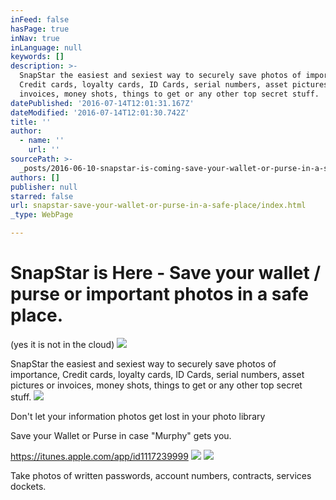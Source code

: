 ```yaml
---
inFeed: false
hasPage: true
inNav: true
inLanguage: null
keywords: []
description: >-
  SnapStar the easiest and sexiest way to securely save photos of importance,
  Credit cards, loyalty cards, ID Cards, serial numbers, asset pictures or
  invoices, money shots, things to get or any other top secret stuff.
datePublished: '2016-07-14T12:01:31.167Z'
dateModified: '2016-07-14T12:01:30.742Z'
title: ''
author:
  - name: ''
    url: ''
sourcePath: >-
  _posts/2016-06-10-snapstar-is-coming-save-your-wallet-or-purse-in-a-safe-pla.md
authors: []
publisher: null
starred: false
url: snapstar-save-your-wallet-or-purse-in-a-safe-place/index.html
_type: WebPage

---
```

# SnapStar is Here - Save your wallet / purse or important photos in a safe place.   
(yes it is not in the cloud)
![](https://the-grid-user-content.s3-us-west-2.amazonaws.com/36594f15-c17a-4bf2-ad25-52ef301ffb7f.jpg)

SnapStar the easiest and sexiest way to securely save photos of importance, Credit cards, loyalty cards, ID Cards, serial numbers, asset pictures or invoices, money shots, things to get or any other top secret stuff.
![](https://the-grid-user-content.s3-us-west-2.amazonaws.com/4f5b91c0-441f-4c57-b77d-b2b0a5896740.jpg)

Don't let your information photos get lost in your photo library

Save your Wallet or Purse in case "Murphy" gets you. 

https://itunes.apple.com/app/id1117239999
![](https://the-grid-user-content.s3-us-west-2.amazonaws.com/48c4dc35-bfce-4f6a-89e4-dcfcf87e3561.jpg)
![](https://the-grid-user-content.s3-us-west-2.amazonaws.com/ec96a38e-52d8-41d2-a9fc-fd7c8bb794df.jpg)

Take photos of written passwords, account numbers, contracts, services dockets.